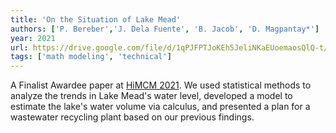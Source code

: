 ```yaml
---
title: 'On the Situation of Lake Mead'
authors: ['P. Bereber','J. Dela Fuente', 'B. Jacob', 'D. Magpantay*']
year: 2021
url: https://drive.google.com/file/d/1qPJFPTJoKEh5JeliNKaEUoemaosQlQ-t/view?usp=sharing
tags: ['math modeling', 'technical']
---
```


A Finalist Awardee paper at [HiMCM 2021](https://www.contest.comap.com/highschool/contests/himcm/instructions.html). We used statistical methods to analyze the trends in Lake Mead's water level, developed a model to estimate the lake's water volume via calculus, and presented a plan for a wastewater recycling plant based on our previous findings.